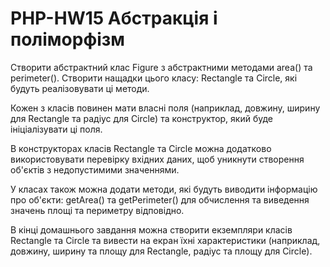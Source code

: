 # PHP-HW15 Абстракція і поліморфізм

Створити абстрактний клас Figure з абстрактними методами area() та perimeter(). Створити нащадки цього класу: Rectangle та Circle, які будуть реалізовувати ці методи.

Кожен з класів повинен мати власні поля (наприклад, довжину, ширину для Rectangle та радіус для Circle) та конструктор, який буде ініціалізувати ці поля.

В конструкторах класів Rectangle та Circle можна додатково використовувати перевірку вхідних даних, щоб уникнути створення об'єктів з недопустимими значеннями.

У класах також можна додати методи, які будуть виводити інформацію про об'єкти: getArea() та getPerimeter() для обчислення та виведення значень площі та периметру відповідно.

В кінці домашнього завдання можна створити екземпляри класів Rectangle та Circle та вивести на екран їхні характеристики (наприклад, довжину, ширину та площу для Rectangle, радіус та площу для Circle).